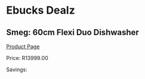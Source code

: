 
# Ebucks Dealz
## Smeg: 60cm Flexi Duo Dishwasher
[Product Page](https://www.ebucks.com/web/shop/productSelected.do?prodId=1029039269&catId=704983786)

Price: R13999.00

Savings: 


	